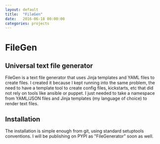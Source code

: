 ```yaml
---
layout: default
title:  "FileGen"
date:   2016-06-18 00:00:00
categories: projects
---
```


FileGen
=======


## Universal text file generator
<center><script type="text/javascript" src="https://asciinema.org/a/awibga8841ar83rw9v5dvms6v.js" id="8bbuyoewbs7q93o56cxjn4mn8" async data-autoplay="true"></script></center>

FileGen is a text file generator that uses Jinja templates and YAML files to create files.  I created it because I kept running into the same problem, the need to have a 
template tool to create config files, kickstarts, etc that did not rely on tools like ansible or puppet.  I just needed to take a namespace from YAML/JSON files and 
Jinja templates (my language of choice) to render text files.


## Installation
<center><script type="text/javascript" src="https://asciinema.org/a/awibga8841ar83rw9v5dvms6v.js" id="6rhe4dfryj6slfnoyij8j6lmo" async data-autoplay="true"></script></center>
The installation is simple enough from git, using standard setuptools conventions.  I will be publishing on PYPI as "FileGenerator" soon as well.